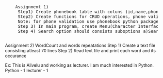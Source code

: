 <html>
  <pre>
    Assignment 1) 
     Step1) Create phonebook table with coluns (id,name,phonenuber,mailid,address,dob).
     Step2) Create functions for CRUD operations, phone validation and also for db connection
     Note: for phone validation use phonebook python package
     Step 3) In main program, create Menu(Character Interface) to Insert, Update, Delete, Search Phonebook
     Step 4) Search option should consists suboptions a)Search by Phone b) Search by Name
  </pre>
  
  Assignment 2) WordCount and words repeatations
  Step 1) Create a text file consisting atleast 70 lines
  Step 2) Read text file and print each word and its occurance
  
  Ex: This is Alivelu and working as lecturer. I am much interested in Python.
  Python - 1
  lecturer - 1
  
 </html>
